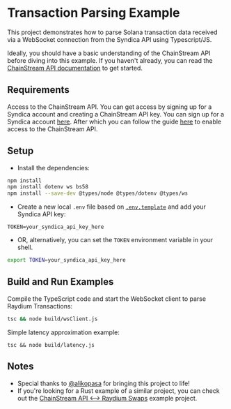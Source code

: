 # Transaction Parsing Example

This project demonstrates how to parse Solana transaction data received via a WebSocket connection from the Syndica API using Typescript/JS. 

Ideally, you should have a basic understanding of the ChainStream API before diving into this example. If you haven't already, you can read the [ChainStream API documentation](https://docs.syndica.io/platform/chainstream-api) to get started.

## Requirements

Access to the ChainStream API. You can get access by signing up for a Syndica account and creating a ChainStream API key. You can sign up for a Syndica account [here](https://app.syndica.io/signup). After which you can follow the guide [here](https://docs.syndica.io/platform/chainstream-api) to enable access to the ChainStream API.

## Setup

- Install the dependencies:
```sh
npm install
npm install dotenv ws bs58
npm install --save-dev @types/node @types/dotenv @types/ws
```

- Create a new local `.env` file based on [`.env.template`](.env.template) and add your Syndica API key:
```
TOKEN=your_syndica_api_key_here
```

- OR, alternatively, you can set the `TOKEN` environment variable in your shell.
```sh
export TOKEN=your_syndica_api_key_here
```

## Build and Run Examples

Compile the TypeScript code and start the WebSocket client to parse Raydium Transactions:

```sh
tsc && node build/wsClient.js
```

Simple latency approximation example:

```
tsc && node build/latency.js
```

## Notes

- Special thanks to [@alikopasa](https://github.com/alikopasa) for bringing this project to life!
- If you're looking for a Rust example of a similar project, you can check out the [ChainStream API <--> Raydium Swaps](https://github.com/prestonsn/chainstream-raydium-swaps) example project.
